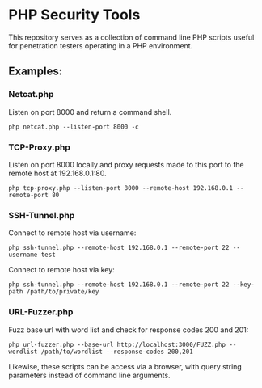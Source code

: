 # PHP Security Tools

This repository serves as a collection of command line PHP scripts useful for penetration testers operating in a PHP environment.

## Examples:

### Netcat.php

Listen on port 8000 and return a command shell.

```
php netcat.php --listen-port 8000 -c
```

### TCP-Proxy.php

Listen on port 8000 locally and proxy requests made to this port to the remote host at 192.168.0.1:80.
```
php tcp-proxy.php --listen-port 8000 --remote-host 192.168.0.1 --remote-port 80
```

### SSH-Tunnel.php

Connect to remote host via username:
```
php ssh-tunnel.php --remote-host 192.168.0.1 --remote-port 22 --username test
```

Connect to remote host via key:
```
php ssh-tunnel.php --remote-host 192.168.0.1 --remote-port 22 --key-path /path/to/private/key
```

### URL-Fuzzer.php

Fuzz base url with word list and check for response codes 200 and 201:
```
php url-fuzzer.php --base-url http://localhost:3000/FUZZ.php --wordlist /path/to/wordlist --response-codes 200,201
```

Likewise, these scripts can be access via a browser, with query string parameters instead of command line arguments.

